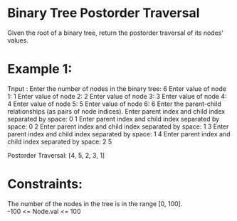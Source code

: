 # Binary Tree Postorder Traversal

Given the root of a binary tree, return the postorder traversal of its nodes' values.

# Example 1:
Tnput :
Enter the number of nodes in the binary tree: 6
Enter value of node 1: 1
Enter value of node 2: 2
Enter value of node 3: 3
Enter value of node 4: 4
Enter value of node 5: 5
Enter value of node 6: 6
Enter the parent-child relationships (as pairs of node indices).
Enter parent index and child index separated by space: 0 1
Enter parent index and child index separated by space: 0 2
Enter parent index and child index separated by space: 1 3
Enter parent index and child index separated by space: 1 4
Enter parent index and child index separated by space: 2 5

Postorder Traversal: [4, 5, 2, 3, 1]
 
# Constraints:
The number of the nodes in the tree is in the range [0, 100].  
-100 <= Node.val <= 100